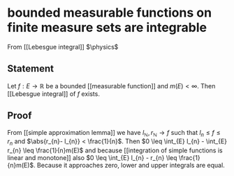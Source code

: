 # bounded measurable functions on finite measure sets are integrable
From [[Lebesgue integral]]
$\physics$
## Statement
Let $f: E \to \mathbb{R}$ be a bounded [[measurable function]] and $m(E) < \infty$. Then [[Lebesgue integral]] of $f$ exists.

## Proof
From [[simple approximation lemma]] we  have $l_{\mathbb{N}}, r_{\mathbb{N}} \to f$ such that $l_{n} \leq f \leq r_{n}$ and $\abs{r_{n}- l_{n}} < \frac{1}{n}$. Then $0 \leq \int_{E} l_{n} - \int_{E} r_{n} \leq \frac{1}{n}m(E)$ and because [[integration of simple functions is linear and monotone]] also $0 \leq \int_{E} l_{n} - r_{n} \leq \frac{1}{n}m(E)$. 
Because it approaches zero, lower and upper integrals are equal.